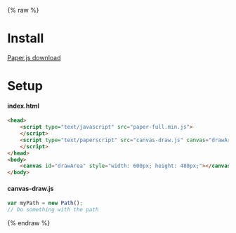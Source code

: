 {% raw %}

# Install
[Paper.js download](http://paperjs.org/download/)

# Setup
#### index.html
```html
<head>
    <script type="text/javascript" src="paper-full.min.js">
    </script>
    <script type="text/paperscript" src="canvas-draw.js" canvas="drawArea">
    </script>
</head>
<body>
    <canvas id="drawArea" style="width: 600px; height: 480px;"></canvas>
</body>
```

#### canvas-draw.js
```javascript
var myPath = new Path();
// Do something with the path
```

{% endraw %}
